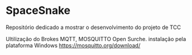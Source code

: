 # SpaceSnake
Repositório dedicado a mostrar o desenvolvimento do projeto de TCC 

Ultilização do Brokes MQTT, MOSQUITTO Open Surche. 
instalação pela plataforma Windows https://mosquitto.org/download/
